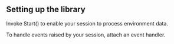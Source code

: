 ## Setting up the library

Invoke Start() to enable your session to process environment data.

To handle events raised by your session, attach an event handler.
